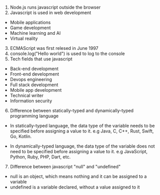 1. Node.js runs javascript outside the browser
2. Javascript is used in web development

- Mobile applications
- Game development
- Machine learning and AI
- Virtual reality

3. ECMAScript was first relesed in June 1997
4. console.log("Hello world") is used to log to the console
5. Tech fields that use javascript

- Back-end development
- Front-end development
- Devops engineering
- Full stack development
- Mobile app development
- Technical writer
- Information security

6. Difference between statically-typed and dynamically-typed programming language

- In statically-typed language, the data type of the variable needs to be specified before assigning a value to it. e.g Java, C, C++, Rust, Swift, Go, Kotlin.

- In dynamically-typed language, the data type of the variable does not need to be specified before assigning a value to it. e.g JavaScript, Python, Ruby, PHP, Dart, etc.

7. Difference between javascript "null" and "undefined"

- null is an object, which means nothing and it can be assigned to a variable
- undefined is a variable declared, without a value assigned to it
